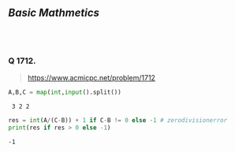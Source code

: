 ## ***Basic Mathmetics***

<br></br>
### Q 1712. 
> https://www.acmicpc.net/problem/1712<br>


```python
A,B,C = map(int,input().split())
```

     3 2 2



```python
res = int(A/(C-B)) + 1 if C-B != 0 else -1 # zerodivisionerror
print(res if res > 0 else -1)
```

    -1

